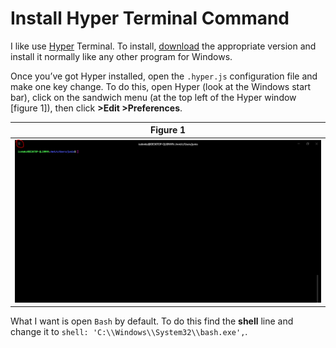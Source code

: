 # Install Hyper Terminal Command

I like use [Hyper](https://hyper.is/) Terminal. To install, [download](https://hyper.is/#installation) the appropriate version and install it normally like any other program for Windows.

Once you’ve got Hyper installed, open the `.hyper.js` configuration file and make one key change. To do this, open Hyper (look at the Windows start bar), click on the sandwich menu (at the top left of the Hyper window [figure 1]), then click **>Edit >Preferences**.

| Figure 1 |
| -------- |
| ![Figure 1](https://github.com/juniojose/hello-world/blob/main/images/hyper.png) |

What I want is open `Bash` by default. To do this find the **shell** line and change it to `shell: 'C:\\Windows\\System32\\bash.exe',`.
